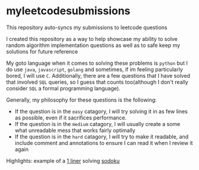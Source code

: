 # myleetcodesubmissions

This repository auto-syncs my submissions to leetcode questions    

I created this repository as a way to help showcase my ability to solve random algorithm implementation questions as well as to safe keep my solutions for future reference

My goto language when it comes to solving these problems is `python` but I do use `java`, `javascript`, `golang` and sometimes, if im feeling particularly bored, I will use `C`. Additionally, there are a few questions that I have solved that involved `SQL` queries, so I guess that counts too(although I don't really consider `SQL` a formal programming language).

Generally, my philosophy for these questions is the following:
* If the question is in the `easy` catagory, I will try solving it in as few lines as possible, even if it sacrifices performance.
* If the question is in the `medium` catagory, I will usually create a some what unreadable mess that works fairly optimally
* If the question is in the `hard` catagory, I will try to make it readable, and include comment and annotations to ensure I can read it when I review it again


Highlights:
example of a [1 liner](problems/find_unique_binary_string/solution.py)
solving [sodoku](main/problems/sudoku_solver/solution.py)
